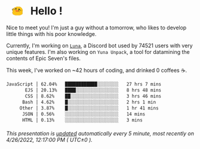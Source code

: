 <h1>   <img src="./spoink.gif" style="vertical-align:middle;" width="30px">   Hello ! </h1>

Nice to meet you! I'm just a guy without a tomorrow, who likes to develop little things with his poor knowledge.

Currently, I'm working on <a href='https://github.com/Asgarrrr/Luna'>`Luna`</a>, a Discord bot used by 74521 users with very unique features. I'm also working on `Yuna Unpack`, a tool for datamining the contents of Epic Seven's files.

This week, I've worked on ~42 hours of coding, and drinked 0 coffees ☕.

```
JavaScript │ 62.04%   ████████████░░░░░░░░   27 hrs 7 mins
       EJS │ 20.13%   ████░░░░░░░░░░░░░░░░   8 hrs 48 mins
       CSS │ 8.62%    ██░░░░░░░░░░░░░░░░░░   3 hrs 46 mins
      Bash │ 4.62%    █░░░░░░░░░░░░░░░░░░░   2 hrs 1 min
     Other │ 3.87%    █░░░░░░░░░░░░░░░░░░░   1 hr 41 mins
      JSON │ 0.56%    ░░░░░░░░░░░░░░░░░░░░   14 mins
      HTML │ 0.13%    ░░░░░░░░░░░░░░░░░░░░   3 mins
```

###### This presentation is [updated](https://github.com/Asgarrrr) automatically every 5 minute, most recently on 4/26/2022, 12:17:00 PM ( UTC±0 ).